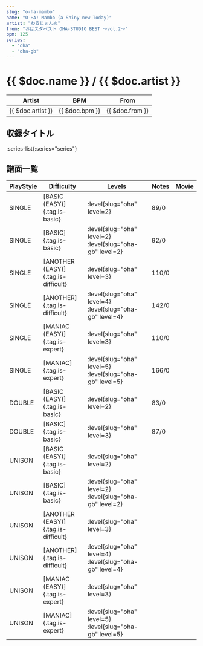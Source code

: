 ```yaml
---
slug: "o-ha-mambo"
name: "O-HA! Mambo (a Shiny new Today)"
artist: "わるじぇんぬ"
from: "おはスタベスト OHA-STUDIO BEST ～vol.2～"
bpm: 125
series:
  - "oha"
  - "oha-gb"
---
```


# {{ $doc.name }} / {{ $doc.artist }}

|Artist|BPM|From|
|------|---|----|
|{{ $doc.artist }}|{{ $doc.bpm }}|{{ $doc.from }}|

## 収録タイトル

:series-list{:series="series"}

## 譜面一覧

|PlayStyle|Difficulty|Levels|Notes|Movie|
|---------|----------|------|-----|-----|
|SINGLE|[BASIC (EASY)]{.tag.is-basic}|<div class="field is-grouped is-grouped-multiline"> :level{slug="oha" level=2}</div>|89/0||
|SINGLE|[BASIC]{.tag.is-basic}|<div class="field is-grouped is-grouped-multiline"> :level{slug="oha" level=2} :level{slug="oha-gb" level=2}</div>|92/0||
|SINGLE|[ANOTHER (EASY)]{.tag.is-difficult}|<div class="field is-grouped is-grouped-multiline"> :level{slug="oha" level=3}</div>|110/0||
|SINGLE|[ANOTHER]{.tag.is-difficult}|<div class="field is-grouped is-grouped-multiline"> :level{slug="oha" level=4} :level{slug="oha-gb" level=4}</div>|142/0||
|SINGLE|[MANIAC (EASY)]{.tag.is-expert}|<div class="field is-grouped is-grouped-multiline"> :level{slug="oha" level=3}</div>|110/0||
|SINGLE|[MANIAC]{.tag.is-expert}|<div class="field is-grouped is-grouped-multiline"> :level{slug="oha" level=5} :level{slug="oha-gb" level=5}</div>|166/0||
|DOUBLE|[BASIC (EASY)]{.tag.is-basic}|<div class="field is-grouped is-grouped-multiline"> :level{slug="oha" level=2}</div>|83/0||
|DOUBLE|[BASIC]{.tag.is-basic}|<div class="field is-grouped is-grouped-multiline"> :level{slug="oha" level=3}</div>|87/0||
|UNISON|[BASIC (EASY)]{.tag.is-basic}|<div class="field is-grouped is-grouped-multiline"> :level{slug="oha" level=2}</div>|||
|UNISON|[BASIC]{.tag.is-basic}|<div class="field is-grouped is-grouped-multiline"> :level{slug="oha" level=2} :level{slug="oha-gb" level=2}</div>|||
|UNISON|[ANOTHER (EASY)]{.tag.is-difficult}|<div class="field is-grouped is-grouped-multiline"> :level{slug="oha" level=3}</div>|||
|UNISON|[ANOTHER]{.tag.is-difficult}|<div class="field is-grouped is-grouped-multiline"> :level{slug="oha" level=4} :level{slug="oha-gb" level=4}</div>|||
|UNISON|[MANIAC (EASY)]{.tag.is-expert}|<div class="field is-grouped is-grouped-multiline"> :level{slug="oha" level=3}</div>|||
|UNISON|[MANIAC]{.tag.is-expert}|<div class="field is-grouped is-grouped-multiline"> :level{slug="oha" level=5} :level{slug="oha-gb" level=5}</div>|||
